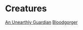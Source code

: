 <!-- TITLE: Ritualchamber -->
<!-- SUBTITLE: A quick summary of Ritualchamber -->

# Creatures
[An Unearthly Guardian](an-unearthly-guardian)
[Bloodgorger](bloodgorger)
